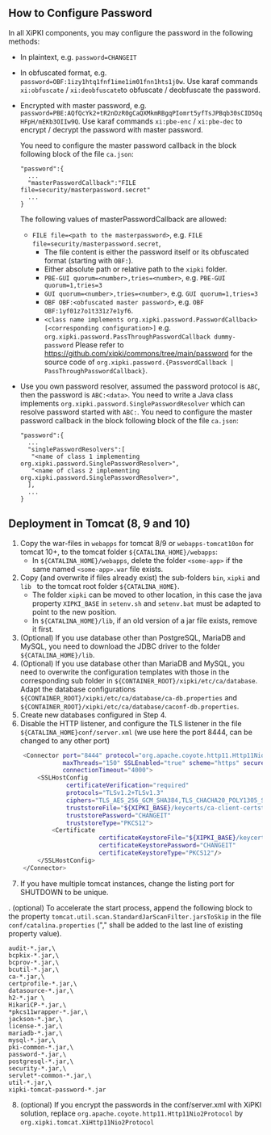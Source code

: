 How to Configure Password
----
In all XiPKI components, you may configure the password in the following methods:
- In plaintext, e.g. `password=CHANGEIT`

- In obfuscated format, e.g. `password=OBF:1izy1htq1fnf1ime1im01fnn1hts1j0w`.
  Use karaf commands `xi:obfuscate` / `xi:deobfuscate`to obfuscate / deobfuscate the password.

- Encrypted with master password, e.g. `password=PBE:AQfQcYk2+tR2nDzR0gCaQXMkmRBgqPIomrt5yfTsJPBqb30sCID5OqHFpH/mEKb3OIIw9Q`.
  Use karaf commands `xi:pbe-enc` / `xi:pbe-dec` to encrypt / decrypt the password with master password.

   You need to configure the master password callback in the block following block of the file `ca.json`:
   ```
   "password":{
     ...
     "masterPasswordCallback":"FILE file=security/masterpassword.secret"
     ...
   }
   ```
   The following values of masterPasswordCallback are allowed:
   - `FILE file=<path to the masterpassword>`, e.g. `FILE file=security/masterpassword.secret`,
      - The file content is either the password itself or its obfuscated format (starting with `OBF:`).
      - Either absolute path or relative path to the `xipki` folder.
     - `PBE-GUI quorum=<number>,tries=<number>`, e.g. `PBE-GUI quorum=1,tries=3`
     - `GUI quorum=<number>,tries=<number>`, e.g. `GUI quorum=1,tries=3`
     - `OBF OBF:<obfuscated master password>`, e.g. `OBF OBF:1yf01z7o1t331z7e1yf6`.
     - `<class name implements org.xipki.password.PasswordCallback> [<corresponding configuration>]`
       e.g. `org.xipki.password.PassThroughPasswordCallback dummy-password`
       Please refer to https://github.com/xipki/commons/tree/main/password for the source code of
       `org.xipki.password.{PasswordCallback | PassThroughPasswordCallback}`.

- Use you own password resolver, assumed the password protocol is `ABC`, then the password is
  `ABC:<data>`. You need to write a Java class implements `org.xipki.password.SinglePasswordResolver` which
  can resolve password started with `ABC:`.
  You need to configure the master password callback in the block following block of the file `ca.json`:
   ```
   "password":{
     ...
     "singlePasswordResolvers":[
      "<name of class 1 implementing org.xipki.password.SinglePasswordResolver>",
      "<name of class 2 implementing org.xipki.password.SinglePasswordResolver>",
     ],
     ...
   }
   ```

Deployment in Tomcat (8, 9 and 10)
----
1. Copy the war-files in `webapps` for tomcat 8/9 or `webapps-tomcat10on` for tomcat 10+,
   to the tomcat folder `${CATALINA_HOME}/webapps`:
   - In `${CATALINA_HOME}/webapps`, delete the folder `<some-app>` if the same named `<some-app>.war` file exists.
2. Copy (and overwrite if files already exist) the sub-folders `bin`, `xipki` and `lib ` 
   to the tomcat root folder `${CATALINA_HOME}`.
   - The folder `xipki` can be moved to other location, in this case the java property `XIPKI_BASE` in
   `setenv.sh` and `setenv.bat` must be adapted to point to the new position.
   - In `${CATALINA_HOME}/lib`, if an old version of a jar file exists, remove it first.
3. (Optional) If you use database other than PostgreSQL, MariaDB and MySQL, you need to
   download the JDBC driver to the folder `${CATALINA_HOME}/lib`.
4. (Optional) If you use database other than MariaDB and MySQL, you need to overwrite the
   configuration templates with those in the corresponding sub folder in `${CONTAINER_ROOT}/xipki/etc/ca/database`.
Adapt the database configurations `${CONTAINER_ROOT}/xipki/etc/ca/database/ca-db.properties` and 
   `${CONTAINER_ROOT}/xipki/etc/ca/database/caconf-db.properties`.
5. Create new databases configured in Step 4.
6. Disable the HTTP listener, and configure the TLS listener in the file 
   `${CATALINA_HOME}conf/server.xml` (we use here the port 8444, can be changed to any other port)
```sh
    <Connector port="8444" protocol="org.apache.coyote.http11.Http11Nio2Protocol"
               maxThreads="150" SSLEnabled="true" scheme="https" secure="true"
               connectionTimeout="4000">
        <SSLHostConfig
                certificateVerification="required"
                protocols="TLSv1.2+TLSv1.3"
                ciphers="TLS_AES_256_GCM_SHA384,TLS_CHACHA20_POLY1305_SHA256,TLS_AES_128_GCM_SHA256,TLS_AES_128_CCM_8_SHA256,TLS_AES_128_CCM_SHA256,TLS_ECDHE_ECDSA_WITH_AES_128_GCM_SHA256,TLS_ECDHE_ECDSA_WITH_AES_128_CBC_SHA256, TLS_ECDHE_RSA_WITH_AES_128_GCM_SHA256, TLS_ECDHE_RSA_WITH_AES_128_CBC_SHA256"
                truststoreFile="${XIPKI_BASE}/keycerts/ca-client-certstore.p12"
                truststorePassword="CHANGEIT"
                truststoreType="PKCS12">
            <Certificate
                         certificateKeystoreFile="${XIPKI_BASE}/keycerts/ca-server.p12"
                         certificateKeystorePassword="CHANGEIT"
                         certificateKeystoreType="PKCS12"/>
        </SSLHostConfig>
    </Connector>
```

7. If you have multiple tomcat instances, change the listing port for SHUTDOWN to be unique.

. (optional) To accelerate the start process, append the following block to the property
`tomcat.util.scan.StandardJarScanFilter.jarsToSkip` in the file `conf/catalina.properties`
 (",\" shall be added to the last line of existing property value).

```
audit-*.jar,\
bcpkix-*.jar,\
bcprov-*.jar,\
bcutil-*.jar,\
ca-*.jar,\
certprofile-*.jar,\
datasource-*.jar,\
h2-*.jar \
HikariCP-*.jar,\
*pkcs11wrapper-*.jar,\
jackson-*.jar,\
license-*.jar,\
mariadb-*.jar,\
mysql-*.jar,\
pki-common-*.jar,\
password-*.jar,\
postgresql-*.jar,\
security-*.jar,\
servlet*-common-*.jar,\
util-*.jar,\
xipki-tomcat-password-*.jar
```
8. (optional) If you encrypt the passwords in the conf/server.xml with XiPKI solution, replace 
  `org.apache.coyote.http11.Http11Nio2Protocol` by `org.xipki.tomcat.XiHttp11Nio2Protocol`
